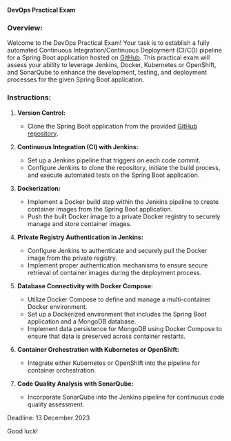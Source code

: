 **DevOps Practical Exam**

### Overview:


Welcome to the DevOps Practical Exam! Your task is to establish a fully automated Continuous Integration/Continuous Deployment (CI/CD) pipeline for a Spring Boot application hosted on [GitHub](https://github.com/HamzaGbada/mongo-demo). This practical exam will assess your ability to leverage Jenkins, Docker, Kubernetes or OpenShift, and SonarQube to enhance the development, testing, and deployment processes for the given Spring Boot application.

### Instructions:

1. **Version Control:**
    - Clone the Spring Boot application from the provided [GitHub repository](https://github.com/HamzaGbada/mongo-demo).

2. **Continuous Integration (CI) with Jenkins:**
    - Set up a Jenkins pipeline that triggers on each code commit.
    - Configure Jenkins to clone the repository, initiate the build process, and execute automated tests on the Spring Boot application.

3. **Dockerization:**
    - Implement a Docker build step within the Jenkins pipeline to create container images from the Spring Boot application.
    - Push the built Docker image to a private Docker registry to securely manage and store container images.

4. **Private Registry Authentication in Jenkins:**
    - Configure Jenkins to authenticate and securely pull the Docker image from the private registry.
    - Implement proper authentication mechanisms to ensure secure retrieval of container images during the deployment process.

5. **Database Connectivity with Docker Compose:**
    - Utilize Docker Compose to define and manage a multi-container Docker environment.
    - Set up a Dockerized environment that includes the Spring Boot application and a MongoDB database.
    - Implement data persistence for MongoDB using Docker Compose to ensure that data is preserved across container restarts.
6. **Container Orchestration with Kubernetes or OpenShift:**
    - Integrate either Kubernetes or OpenShift into the pipeline for container orchestration.
7. **Code Quality Analysis with SonarQube:**
    - Incorporate SonarQube into the Jenkins pipeline for continuous code quality assessment.


Deadline: 13 December 2023

Good luck! 
